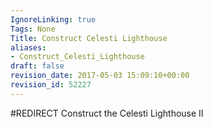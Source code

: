 ```yaml
---
IgnoreLinking: true
Tags: None
Title: Construct Celesti Lighthouse
aliases:
- Construct_Celesti_Lighthouse
draft: false
revision_date: 2017-05-03 15:09:10+00:00
revision_id: 52227
---
```


#REDIRECT Construct the Celesti Lighthouse II